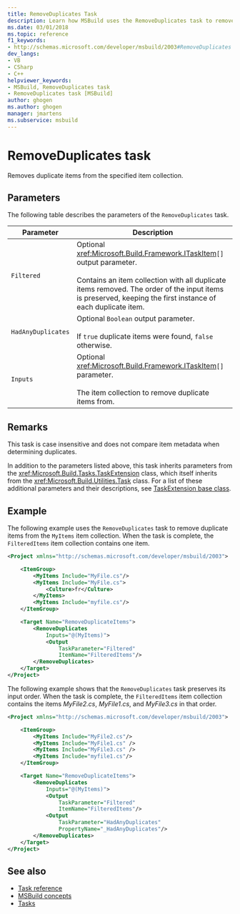 ```yaml
---
title: RemoveDuplicates Task
description: Learn how MSBuild uses the RemoveDuplicates task to remove duplicate items from the specified item collection.
ms.date: 03/01/2018
ms.topic: reference
f1_keywords:
- http://schemas.microsoft.com/developer/msbuild/2003#RemoveDuplicates
dev_langs:
- VB
- CSharp
- C++
helpviewer_keywords:
- MSBuild, RemoveDuplicates task
- RemoveDuplicates task [MSBuild]
author: ghogen
ms.author: ghogen
manager: jmartens
ms.subservice: msbuild
---
```

# RemoveDuplicates task

Removes duplicate items from the specified item collection.

## Parameters

 The following table describes the parameters of the `RemoveDuplicates` task.

|Parameter|Description|
|---------------|-----------------|
|`Filtered`|Optional <xref:Microsoft.Build.Framework.ITaskItem>`[]` output parameter.<br /><br /> Contains an item collection with all duplicate items removed. The order of the input items is preserved, keeping the first instance of each duplicate item.|
|`HadAnyDuplicates`|Optional `Boolean` output parameter.<br /><br /> If `true` duplicate items were found, `false` otherwise.|
|`Inputs`|Optional <xref:Microsoft.Build.Framework.ITaskItem>`[]` parameter.<br /><br /> The item collection to remove duplicate items from.|

## Remarks

 This task is case insensitive and does not compare item metadata when determining duplicates.

 In addition to the parameters listed above, this task inherits parameters from the <xref:Microsoft.Build.Tasks.TaskExtension> class, which itself inherits from the <xref:Microsoft.Build.Utilities.Task> class. For a list of these additional parameters and their descriptions, see [TaskExtension base class](../msbuild/taskextension-base-class.md).

## Example

 The following example uses the `RemoveDuplicates` task to remove duplicate items from the `MyItems` item collection. When the task is complete, the `FilteredItems` item collection contains one item.

```xml
<Project xmlns="http://schemas.microsoft.com/developer/msbuild/2003">

    <ItemGroup>
        <MyItems Include="MyFile.cs"/>
        <MyItems Include="MyFile.cs">
            <Culture>fr</Culture>
        </MyItems>
        <MyItems Include="myfile.cs"/>
    </ItemGroup>

    <Target Name="RemoveDuplicateItems">
        <RemoveDuplicates
            Inputs="@(MyItems)">
            <Output
                TaskParameter="Filtered"
                ItemName="FilteredItems"/>
        </RemoveDuplicates>
    </Target>
</Project>
```

 The following example shows that the `RemoveDuplicates` task preserves its input order. When the task is complete, the `FilteredItems` item collection contains the items *MyFile2.cs*, *MyFile1.cs*, and *MyFile3.cs* in that order.

```xml
<Project xmlns="http://schemas.microsoft.com/developer/msbuild/2003">

    <ItemGroup>
        <MyItems Include="MyFile2.cs"/>
        <MyItems Include="MyFile1.cs" />
        <MyItems Include="MyFile3.cs" />
        <MyItems Include="myfile1.cs"/>
    </ItemGroup>

    <Target Name="RemoveDuplicateItems">
        <RemoveDuplicates
            Inputs="@(MyItems)">
            <Output
                TaskParameter="Filtered"
                ItemName="FilteredItems"/>
            <Output
                TaskParameter="HadAnyDuplicates"
                PropertyName="_HadAnyDuplicates"/>
        </RemoveDuplicates>
    </Target>
</Project>
```

## See also

- [Task reference](../msbuild/msbuild-task-reference.md)
- [MSBuild concepts](../msbuild/msbuild-concepts.md)
- [Tasks](../msbuild/msbuild-tasks.md)
